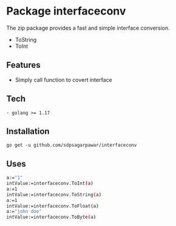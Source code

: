 # Package interfaceconv

The zip package provides a fast and simple interface conversion.

- ToString
- ToInt

## Features
- Simply call function to covert interface

## Tech
```
- golang >= 1.17
```
## Installation
```
go get -u github.com/sdpsagarpawar/interfaceconv
```
## Uses

```sh
a:="1"
intValue:=interfaceconv.ToInt(a)
a:=1
intValue:=interfaceconv.ToString(a)
a:=1
intValue:=interfaceconv.ToFloat(a)
a:="john doe"
intValue:=interfaceconv.ToByte(a)
```
